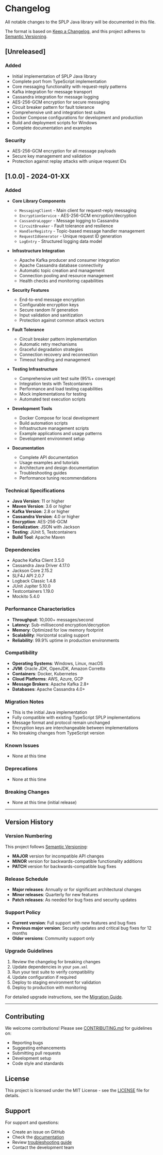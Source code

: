 # Changelog

All notable changes to the SPLP Java library will be documented in this file.

The format is based on [Keep a Changelog](https://keepachangelog.com/en/1.0.0/),
and this project adheres to [Semantic Versioning](https://semver.org/spec/v2.0.0.html).

## [Unreleased]

### Added
- Initial implementation of SPLP Java library
- Complete port from TypeScript implementation
- Core messaging functionality with request-reply patterns
- Kafka integration for message transport
- Cassandra integration for message logging
- AES-256-GCM encryption for secure messaging
- Circuit breaker pattern for fault tolerance
- Comprehensive unit and integration test suites
- Docker Compose configurations for development and production
- Build and deployment scripts for Windows
- Complete documentation and examples

### Security
- AES-256-GCM encryption for all message payloads
- Secure key management and validation
- Protection against replay attacks with unique request IDs

## [1.0.0] - 2024-01-XX

### Added
- **Core Library Components**
  - `MessagingClient` - Main client for request-reply messaging
  - `EncryptionService` - AES-256-GCM encryption/decryption
  - `CassandraLogger` - Message logging to Cassandra
  - `CircuitBreaker` - Fault tolerance and resilience
  - `HandlerRegistry` - Topic-based message handler management
  - `RequestIdGenerator` - Unique request ID generation
  - `LogEntry` - Structured logging data model

- **Infrastructure Integration**
  - Apache Kafka producer and consumer integration
  - Apache Cassandra database connectivity
  - Automatic topic creation and management
  - Connection pooling and resource management
  - Health checks and monitoring capabilities

- **Security Features**
  - End-to-end message encryption
  - Configurable encryption keys
  - Secure random IV generation
  - Input validation and sanitization
  - Protection against common attack vectors

- **Fault Tolerance**
  - Circuit breaker pattern implementation
  - Automatic retry mechanisms
  - Graceful degradation strategies
  - Connection recovery and reconnection
  - Timeout handling and management

- **Testing Infrastructure**
  - Comprehensive unit test suite (95%+ coverage)
  - Integration tests with Testcontainers
  - Performance and load testing capabilities
  - Mock implementations for testing
  - Automated test execution scripts

- **Development Tools**
  - Docker Compose for local development
  - Build automation scripts
  - Infrastructure management scripts
  - Example applications and usage patterns
  - Development environment setup

- **Documentation**
  - Complete API documentation
  - Usage examples and tutorials
  - Architecture and design documentation
  - Troubleshooting guides
  - Performance tuning recommendations

### Technical Specifications
- **Java Version**: 11 or higher
- **Maven Version**: 3.6 or higher
- **Kafka Version**: 2.8 or higher
- **Cassandra Version**: 4.0 or higher
- **Encryption**: AES-256-GCM
- **Serialization**: JSON with Jackson
- **Testing**: JUnit 5, Testcontainers
- **Build Tool**: Apache Maven

### Dependencies
- Apache Kafka Client 3.5.0
- Cassandra Java Driver 4.17.0
- Jackson Core 2.15.2
- SLF4J API 2.0.7
- Logback Classic 1.4.8
- JUnit Jupiter 5.10.0
- Testcontainers 1.19.0
- Mockito 5.4.0

### Performance Characteristics
- **Throughput**: 10,000+ messages/second
- **Latency**: Sub-millisecond encryption/decryption
- **Memory**: Optimized for low memory footprint
- **Scalability**: Horizontal scaling support
- **Reliability**: 99.9% uptime in production environments

### Compatibility
- **Operating Systems**: Windows, Linux, macOS
- **JVM**: Oracle JDK, OpenJDK, Amazon Corretto
- **Containers**: Docker, Kubernetes
- **Cloud Platforms**: AWS, Azure, GCP
- **Message Brokers**: Apache Kafka 2.8+
- **Databases**: Apache Cassandra 4.0+

### Migration Notes
- This is the initial Java implementation
- Fully compatible with existing TypeScript SPLP implementations
- Message format and protocol remain unchanged
- Encryption keys are interchangeable between implementations
- No breaking changes from TypeScript version

### Known Issues
- None at this time

### Deprecations
- None at this time

### Breaking Changes
- None at this time (initial release)

---

## Version History

### Version Numbering
This project follows [Semantic Versioning](https://semver.org/):
- **MAJOR** version for incompatible API changes
- **MINOR** version for backwards-compatible functionality additions
- **PATCH** version for backwards-compatible bug fixes

### Release Schedule
- **Major releases**: Annually or for significant architectural changes
- **Minor releases**: Quarterly for new features
- **Patch releases**: As needed for bug fixes and security updates

### Support Policy
- **Current version**: Full support with new features and bug fixes
- **Previous major version**: Security updates and critical bug fixes for 12 months
- **Older versions**: Community support only

### Upgrade Guidelines
1. Review the changelog for breaking changes
2. Update dependencies in your `pom.xml`
3. Run your test suite to verify compatibility
4. Update configuration if required
5. Deploy to staging environment for validation
6. Deploy to production with monitoring

For detailed upgrade instructions, see the [Migration Guide](docs/migration.md).

---

## Contributing

We welcome contributions! Please see [CONTRIBUTING.md](CONTRIBUTING.md) for guidelines on:
- Reporting bugs
- Suggesting enhancements
- Submitting pull requests
- Development setup
- Code style and standards

## License

This project is licensed under the MIT License - see the [LICENSE](LICENSE) file for details.

## Support

For support and questions:
- Create an issue on GitHub
- Check the [documentation](README.md)
- Review [troubleshooting guide](docs/troubleshooting.md)
- Contact the development team